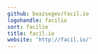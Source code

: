```yaml
---
github: boazsegev/facil.io
logohandle: facilio
sort: facilio
title: facil.io
website: 'http://facil.io/'
---
```


